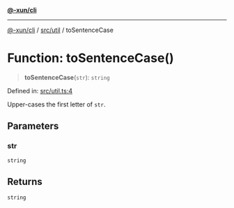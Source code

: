 [**@-xun/cli**](../../../README.md)

***

[@-xun/cli](../../../README.md) / [src/util](../README.md) / toSentenceCase

# Function: toSentenceCase()

> **toSentenceCase**(`str`): `string`

Defined in: [src/util.ts:4](https://github.com/Xunnamius/cli-utils/blob/f852d38d2fff563e997c4bcbc30d36f7a4093d87/src/util.ts#L4)

Upper-cases the first letter of `str`.

## Parameters

### str

`string`

## Returns

`string`
